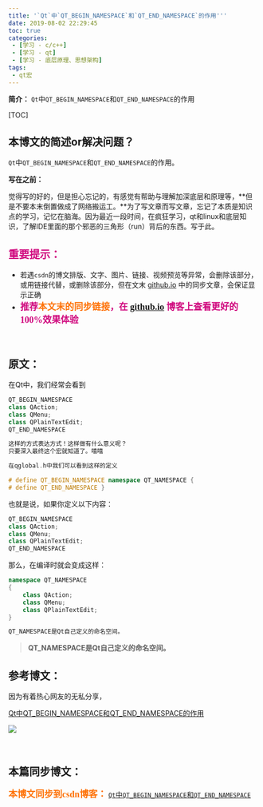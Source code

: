 ```yaml
---
title: '`Qt`中`QT_BEGIN_NAMESPACE`和`QT_END_NAMESPACE`的作用'''
date: 2019-08-02 22:29:45
toc: true
categories: 
 - [学习 - c/c++]
 - [学习 - qt]
 - [学习 - 底层原理、思想架构]
tags: 
 - qt宏
---
```


**简介：**   `Qt`中`QT_BEGIN_NAMESPACE`和`QT_END_NAMESPACE`的作用

<!-- more -->

[TOC]

## 本博文的简述or解决问题？

​		  `Qt`中`QT_BEGIN_NAMESPACE`和`QT_END_NAMESPACE`的作用。

**写在之前：**

觉得写的好的，但是担心忘记的，有感觉有帮助与理解加深底层和原理等，**但是不要本末倒置做成了网络搬运工。**为了写文章而写文章，忘记了本质是知识点的学习，记忆在脑海。因为最近一段时间，在疯狂学习，qt和linux和底层知识，了解IDE里面的那个邪恶的三角形（run）背后的东西。写于此。

## <font color=#D0087E  face="幼圆">重要提示：</font>

- 若遇`csdn`的博文排版、文字、图片、链接、视频预览等异常，会删除该部分，或用链接代替，或删除该部分，但在文末 [github.io](https://touwoyimuli.github.io/) 中的同步文章，会保证显示正确
- <font color=#D0087E  size=4 face="幼圆">**推荐<font color=#FE7207  size=4 face="幼圆">本文末的同步链接</font>，在 [github.io](https://touwoyimuli.github.io/) 博客上查看更好的100%效果体验**</font> 

<br>

## 原文：

在Qt中，我们经常会看到

```cpp
QT_BEGIN_NAMESPACE
class QAction;
class QMenu;
class QPlainTextEdit;
QT_END_NAMESPACE

这样的方式表达方式！这样做有什么意义呢？
只要深入最终这个宏就知道了。嘻嘻

在qglobal.h中我们可以看到这样的定义

# define QT_BEGIN_NAMESPACE namespace QT_NAMESPACE {
# define QT_END_NAMESPACE }

```

也就是说，如果你定义以下内容：

```cpp
QT_BEGIN_NAMESPACE
class QAction;
class QMenu;
class QPlainTextEdit;
QT_END_NAMESPACE
```



那么，在编译时就会变成这样：

```cpp
namespace QT_NAMESPACE 
{
	class QAction;
	class QMenu;
	class QPlainTextEdit;
}

QT_NAMESPACE是Qt自己定义的命名空间。
```



> **QT_NAMESPACE是Qt自己定义的命名空间。**

## 参考博文：

因为有着热心网友的无私分享，

[Qt中QT_BEGIN_NAMESPACE和QT_END_NAMESPACE的作用](https://blog.csdn.net/a3125504x/article/details/69278270)

![](https://raw.githubusercontent.com/touwoyimuli/FigureBed/master/img/20190719175818.png)

<br>

## 本篇同步博文：

<font color=#FE7207  size=4 face="幼圆">**本博文同步到csdn博客：**</font> [`Qt`中`QT_BEGIN_NAMESPACE`和`QT_END_NAMESPACE`](https://blog.csdn.net/qq_33154343/article/details/98122648) 